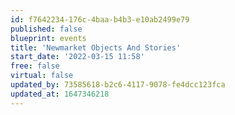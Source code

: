 ```yaml
---
id: f7642234-176c-4baa-b4b3-e10ab2499e79
published: false
blueprint: events
title: 'Newmarket Objects And Stories'
start_date: '2022-03-15 11:58'
free: false
virtual: false
updated_by: 73585618-b2c6-4117-9078-fe4dcc123fca
updated_at: 1647346218
---
```

